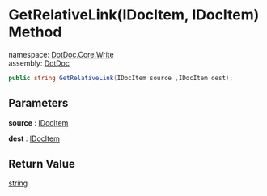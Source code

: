 ﻿# GetRelativeLink\(IDocItem, IDocItem\) Method

namespace: [DotDoc\.Core\.Write](../../DotDoc.Core.Write.md)<br />
assembly: [DotDoc](../../../DotDoc.md)



```csharp
public string GetRelativeLink(IDocItem source ,IDocItem dest);
```

## Parameters

__source__ : [IDocItem](../../../DotDoc/DotDoc.Core.Models/IDocItem.md)



__dest__ : [IDocItem](../../../DotDoc/DotDoc.Core.Models/IDocItem.md)



## Return Value

[string](https://docs.microsoft.com/dotnet/api/System.String)



